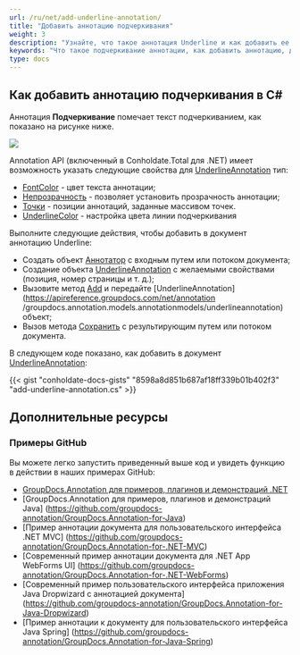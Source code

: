 ```yaml
---
url: /ru/net/add-underline-annotation/
title: "Добавить аннотацию подчеркивания"
weight: 3
description: "Узнайте, что такое аннотация Underline и как добавить ее в документ программно с помощью API GroupDocs.Annotation, который является частью Conholdate.Total для .NET."
keywords: "Что такое подчеркивание аннотации, как добавить аннотацию, добавить подчеркивание аннотации"
type: docs
---
```


## Как добавить аннотацию подчеркивания в C#

Аннотация **Подчеркивание** помечает текст подчеркиванием, как показано на рисунке ниже.

![](https://docs.groupdocs.com/annotation/net/images/add-underline-annotation.png)

Annotation API (включенный в Conholdate.Total для .NET) имеет возможность указать следующие свойства для [UnderlineAnnotation](https://apireference.groupdocs.com/net/annotation/groupdocs.annotation.models.annotationmodels/underlineannotation) тип:

* [FontColor](https://apireference.groupdocs.com/annotation/net/groupdocs.annotation.models.annotationmodels/underlineannotation/properties/fontcolor) - цвет текста аннотации;
* [Непрозрачность](https://apireference.groupdocs.com/annotation/net/groupdocs.annotation.models.annotationmodels/underlineannotation/properties/opacity) - позволяет установить прозрачность аннотации;
* [Точки](https://apireference.groupdocs.com/annotation/net/groupdocs.annotation.models.annotationmodels/underlineannotation/properties/points) - позиции аннотаций, заданные массивом точек.
* [UnderlineColor](https://apireference.groupdocs.com/annotation/net/groupdocs.annotation.models.annotationmodels/underlineannotation/properties/underlinecolor) - настройка цвета линии подчеркивания

Выполните следующие действия, чтобы добавить в документ аннотацию Underline:

* Создать объект [Аннотатор](https://apireference.groupdocs.com/net/annotation/groupdocs.annotation/annotator) с входным путем или потоком документа;
* Создание объекта [UnderlineAnnotation](https://apireference.groupdocs.com/net/annotation/groupdocs.annotation.models.annotationmodels/underlineannotation) с желаемыми свойствами (позиция, номер страницы и т. д.);
* Вызовите метод [Add](https://apireference.groupdocs.com/net/annotation/groupdocs.annotation/annotator/methods/add) и передайте [UnderlineAnnotation](https://apireference.groupdocs.com/net/annotation /groupdocs.annotation.models.annotationmodels/underlineannotation) объект;
* Вызов метода [Сохранить](https://apireference.groupdocs.com/net/annotation/groupdocs.annotation/annotator/methods/save/index) с результирующим путем или потоком документа.

В следующем коде показано, как добавить в документ [UnderlineAnnotation](https://apireference.groupdocs.com/net/annotation/groupdocs.annotation.models.annotationmodels/underlineannotation):

{{< gist "conholdate-docs-gists" "8598a8d851b687af18ff339b01b402f3" "add-underline-annotation.cs" >}}
    



## Дополнительные ресурсы
### Примеры GitHub
Вы можете легко запустить приведенный выше код и увидеть функцию в действии в наших примерах GitHub:

* [GroupDocs.Annotation для примеров, плагинов и демонстраций .NET](https://github.com/groupdocs-annotation/GroupDocs.Annotation-for-.NET)
* [GroupDocs.Annotation для примеров, плагинов и демонстраций Java] (https://github.com/groupdocs-annotation/GroupDocs.Annotation-for-Java)
* [Пример аннотации документа для пользовательского интерфейса .NET MVC] (https://github.com/groupdocs-annotation/GroupDocs.Annotation-for-.NET-MVC)
* [Современный пример аннотации документа для .NET App WebForms UI] (https://github.com/groupdocs-annotation/GroupDocs.Annotation-for-.NET-WebForms)
* [Современный пример пользовательского интерфейса приложения Java Dropwizard с аннотацией документа] (https://github.com/groupdocs-annotation/GroupDocs.Annotation-for-Java-Dropwizard)
* [Пример аннотации к документу для пользовательского интерфейса Java Spring] (https://github.com/groupdocs-annotation/GroupDocs.Annotation-for-Java-Spring)
    






